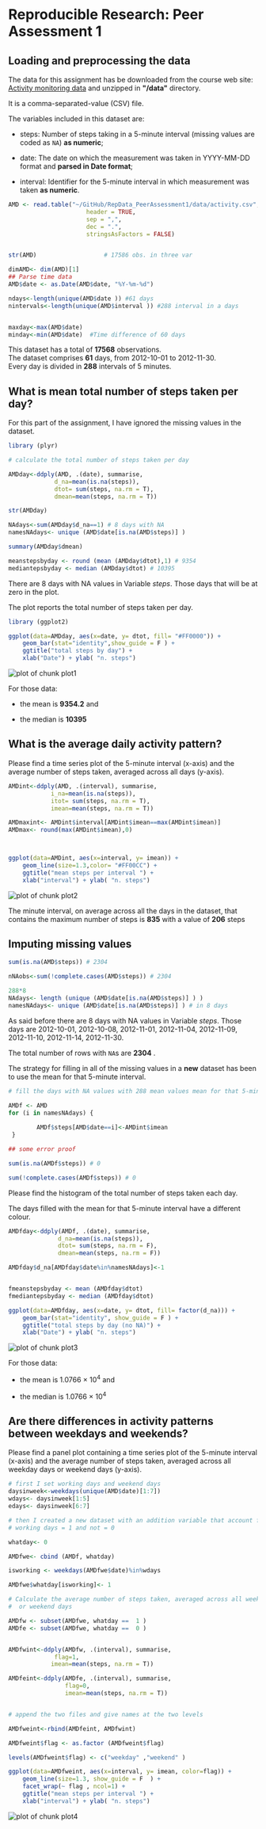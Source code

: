 # Reproducible Research: Peer Assessment 1


## Loading and preprocessing the data

The data for this assignment has be downloaded from the course web
site: [Activity monitoring data](https://d396qusza40orc.cloudfront.net/repdata%2Fdata%2Factivity.zip) and unzipped in **"/data"** directory.

It is a comma-separated-value (CSV) file.  

The variables included in this dataset are:

* steps: Number of steps taking in a 5-minute interval (missing 
    values are coded as `NA`) **as numeric**;

* date: The date on which the measurement was taken in YYYY-MM-DD
    format and **parsed in Date format**;

* interval: Identifier for the 5-minute interval in which
    measurement was taken **as numeric**.



```r
AMD <- read.table("~/GitHub/RepData_PeerAssessment1/data/activity.csv",
                      header = TRUE,
                      sep = ",",
                      dec = ".",
                      stringsAsFactors = FALSE)


str(AMD)                   # 17586 obs. in three var

dimAMD<- dim(AMD)[1]
## Parse time data
AMD$date <- as.Date(AMD$date, "%Y-%m-%d")

ndays<-length(unique(AMD$date )) #61 days 
nintervals<-length(unique(AMD$interval )) #288 interval in a days 


maxday<-max(AMD$date)
minday<-min(AMD$date)  #Time difference of 60 days
```



This dataset has a total of **17568** observations.     
The dataset comprises **61** days, from 2012-10-01 to 2012-11-30.   
Every day is divided in **288** intervals of 5 minutes.



## What is mean total number of steps taken per day?

For this part of the assignment, I have ignored the missing values in
the dataset.


```r
library (plyr)

# calculate the total number of steps taken per day

AMDday<-ddply(AMD, .(date), summarise,
             d_na=mean(is.na(steps)),
             dtot= sum(steps, na.rm = T),
             dmean=mean(steps, na.rm = T))

str(AMDday)

NAdays<-sum(AMDday$d_na==1) # 8 days with NA
namesNAdays<- unique (AMD$date[is.na(AMD$steps)] )

summary(AMDday$dmean)

meanstepsbyday <- round (mean (AMDday$dtot),1) # 9354
mediantepsbyday <- median (AMDday$dtot) # 10395
```

There are 8 days with NA values in Variable *steps*. Those days that will be at zero in the plot. 

The plot reports the total number of steps taken per day.


```r
library (ggplot2)

ggplot(data=AMDday, aes(x=date, y= dtot, fill= "#FF0000")) + 
    geom_bar(stat="identity",show_guide = F ) +
    ggtitle("total steps by day") + 
    xlab("Date") + ylab( "n. steps")
```

![plot of chunk plot1](figure/plot1.png) 

For those data: 

* the mean is **9354.2** and

* the median is **10395** 


## What is the average daily activity pattern?

Please find a time series plot of the 5-minute interval (x-axis) and the average number of steps taken, averaged across all days (y-axis).



```r
AMDint<-ddply(AMD, .(interval), summarise,
            i_na=mean(is.na(steps)),
            itot= sum(steps, na.rm = T),
            imean=mean(steps, na.rm = T))

AMDmaxint<- AMDint$interval[AMDint$imean==max(AMDint$imean)]
AMDmax<- round(max(AMDint$imean),0)



ggplot(data=AMDint, aes(x=interval, y= imean)) +
    geom_line(size=1.3,color= "#FF00CC") +
    ggtitle("mean steps per interval ") + 
    xlab("interval") + ylab( "n. steps")
```

![plot of chunk plot2](figure/plot2.png) 


The minute interval, on average across all the days in the dataset, that contains the maximum number of steps is **835** with a value of **206** steps

## Imputing missing values


```r
sum(is.na(AMD$steps)) # 2304

nNAobs<-sum(!complete.cases(AMD$steps)) # 2304

288*8
NAdays<- length (unique (AMD$date[is.na(AMD$steps)] ) )
namesNAdays<- unique (AMD$date[is.na(AMD$steps)] ) # in 8 days
```



As said before there are 8 days with NA values in Variable *steps*. Those days are 2012-10-01, 2012-10-08, 2012-11-01, 2012-11-04, 2012-11-09, 2012-11-10, 2012-11-14, 2012-11-30.

The total number of rows with `NA`s are **2304** .


The strategy for filling in all of the missing values in a **new**  dataset has been to use the mean for that 5-minute interval.


```r
# fill the days with NA values with 288 mean values mean for that 5-minute interval

AMDf <- AMD
for (i in namesNAdays) {
            
        AMDf$steps[AMD$date==i]<-AMDint$imean
 }

## some error proof

sum(is.na(AMDf$steps)) # 0

sum(!complete.cases(AMDf$steps)) # 0
```

Please find the histogram of the total number of steps taken each day. 

The days filled with the mean for that 5-minute interval have a different colour.



```r
AMDfday<-ddply(AMDf, .(date), summarise,
              d_na=mean(is.na(steps)),
              dtot= sum(steps, na.rm = F),
              dmean=mean(steps, na.rm = F))

AMDfday$d_na[AMDfday$date%in%namesNAdays]<-1


fmeanstepsbyday <- mean (AMDfday$dtot) 
fmediantepsbyday <- median (AMDfday$dtot) 

ggplot(data=AMDfday, aes(x=date, y= dtot, fill= factor(d_na))) + 
    geom_bar(stat="identity", show_guide = F ) +
    ggtitle("total steps by day (no NA)") + 
    xlab("Date") + ylab( "n. steps")
```

![plot of chunk plot3](figure/plot3.png) 

For those data: 

* the mean is 1.0766 &times; 10<sup>4</sup> and

* the median is 1.0766 &times; 10<sup>4</sup> 



## Are there differences in activity patterns between weekdays and weekends?

Please find a panel plot containing a time series plot  of the 5-minute interval (x-axis) and the average number of steps taken, averaged across all weekday days or weekend days (y-axis).


```r
# first I set working days and weekend days
daysinweek<-weekdays(unique(AMD$date)[1:7])
wdays<- daysinweek[1:5]
edays<- daysinweek[6:7]

# then I created a new dataset with an addition variable that account for 
# working days = 1 and not = 0

whatday<- 0

AMDfwe<- cbind (AMDf, whatday)

isworking <- weekdays(AMDfwe$date)%in%wdays

AMDfwe$whatday[isworking]<- 1

# Calculate the average number of steps taken, averaged across all weekday days 
#  or weekend days 

AMDfw <- subset(AMDfwe, whatday ==  1 )
AMDfe <- subset(AMDfwe, whatday ==  0 )


AMDfwint<-ddply(AMDfw, .(interval), summarise,
             flag=1,
            imean=mean(steps, na.rm = T))

AMDfeint<-ddply(AMDfe, .(interval), summarise,
                flag=0,
                imean=mean(steps, na.rm = T))


# append the two files and give names at the two levels

AMDfweint<-rbind(AMDfeint, AMDfwint)

AMDfweint$flag <- as.factor (AMDfweint$flag)

levels(AMDfweint$flag) <- c("weekday" ,"weekend" )

ggplot(data=AMDfweint, aes(x=interval, y= imean, color=flag)) +
    geom_line(size=1.3, show_guide = F  ) +
    facet_wrap(~ flag , ncol=1) +
    ggtitle("mean steps per interval ") + 
    xlab("interval") + ylab( "n. steps")
```

![plot of chunk plot4](figure/plot4.png) 

